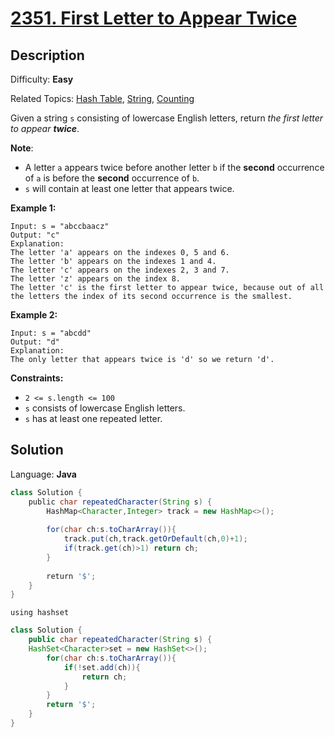 # [2351\. First Letter to Appear Twice](https://leetcode.com/problems/first-letter-to-appear-twice/)

## Description

Difficulty: **Easy**  

Related Topics: [Hash Table](https://leetcode.com/tag/hash-table/), [String](https://leetcode.com/tag/string/), [Counting](https://leetcode.com/tag/counting/)


Given a string `s` consisting of lowercase English letters, return _the first letter to appear **twice**_.

**Note**:

*   A letter `a` appears twice before another letter `b` if the **second** occurrence of `a` is before the **second** occurrence of `b`.
*   `s` will contain at least one letter that appears twice.

**Example 1:**

```
Input: s = "abccbaacz"
Output: "c"
Explanation:
The letter 'a' appears on the indexes 0, 5 and 6.
The letter 'b' appears on the indexes 1 and 4.
The letter 'c' appears on the indexes 2, 3 and 7.
The letter 'z' appears on the index 8.
The letter 'c' is the first letter to appear twice, because out of all the letters the index of its second occurrence is the smallest.
```

**Example 2:**

```
Input: s = "abcdd"
Output: "d"
Explanation:
The only letter that appears twice is 'd' so we return 'd'.
```

**Constraints:**

*   `2 <= s.length <= 100`
*   `s` consists of lowercase English letters.
*   `s` has at least one repeated letter.


## Solution

Language: **Java**

```java
class Solution {
    public char repeatedCharacter(String s) {
        HashMap<Character,Integer> track = new HashMap<>();
        
        for(char ch:s.toCharArray()){
            track.put(ch,track.getOrDefault(ch,0)+1);
            if(track.get(ch)>1) return ch;
        }
       
        return '$';
    }
}
```

``using hashset``

```java
class Solution {
    public char repeatedCharacter(String s) {
    HashSet<Character>set = new HashSet<>();
        for(char ch:s.toCharArray()){
            if(!set.add(ch)){
                return ch;
            }
        }
        return '$';
    }
}
```